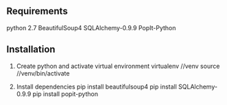 Requirements
---------------
python 2.7
BeautifulSoup4
SQLAlchemy-0.9.9
PopIt-Python

Installation
----------------
1. Create python and activate virtual environment
virtualenv /<path to dir>/venv
source /<path to dir>/venv/bin/activate

2. Install dependencies
pip install beautifulsoup4
pip install SQLAlchemy-0.9.9
pip install popit-python
